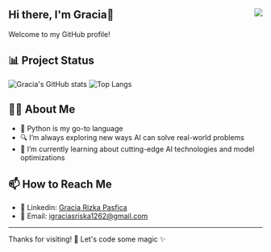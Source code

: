 ## Hi there, I'm Gracia👋 <img src="https://komarev.com/ghpvc/?username=grpasfica" align="right" />

Welcome to my GitHub profile!

## 📊 Project Status
![Gracia's GitHub stats](https://github-readme-stats.vercel.app/api?username=grpasfica&show_icons=true&theme=holi)
![Top Langs](https://github-readme-stats.vercel.app/api/top-langs/?username=grpasfica&layout=compact&theme=holi)

## 🧑‍💻 About Me
 
- 🐍 Python is my go-to language  
- 🔍 I’m always exploring new ways AI can solve real-world problems  
- 🌱 I’m currently learning about cutting-edge AI technologies and model optimizations

## 📫 How to Reach Me

- 💼 Linkedin: [Gracia Rizka Pasfica](https://www.linkedin.com/in/gracia-rizka-pasfica-a22247220/)
- 📧 Email: igraciasriska1262@gmail.com

---

Thanks for visiting! 🚀 Let's code some magic ✨
